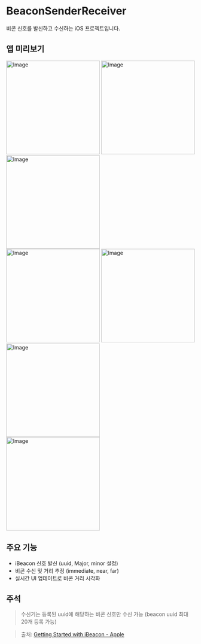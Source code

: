 # BeaconSenderReceiver


비콘 신호를 발신하고 수신하는 iOS 프로젝트입니다.

## 앱 미리보기


<!-- 실제 스크린샷 이미지 7장 -->
<p>
  <img width="250" alt="Image" src="https://github.com/user-attachments/assets/52d6d556-cb91-4bd2-8bc3-e232bd08c943" />
  <img width="250" alt="Image" src="https://github.com/user-attachments/assets/73fb4991-19c5-462f-954e-1a899f40a72e" />
  <img width="250" alt="Image" src="https://github.com/user-attachments/assets/37adc301-d9a3-4a89-9680-ad8121a7dd69" />
  <br/>
  <img width="250" alt="Image" src="https://github.com/user-attachments/assets/589cb1ad-eb21-426f-b7ea-84d171e0a7ef" />
  <img width="250" alt="Image" src="https://github.com/user-attachments/assets/909a7f48-7fee-4d10-9c1c-b8f92e80e1db" />
  <img width="250" alt="Image" src="https://github.com/user-attachments/assets/4eb671ba-a4d4-4603-a207-bdfe2e48c9a7" />
  <br/>
  <img width="250" alt="Image" src="https://github.com/user-attachments/assets/bc6c3abe-11c7-464f-8319-4ef48f21a0a6" />
</p>

## 주요 기능

- iBeacon 신호 발신 (uuid, Major, minor 설정)
- 비콘 수신 및 거리 추정 (immediate, near, far)
- 실시간 UI 업데이트로 비콘 거리 시각화

  
## 주석

> 수신기는 등록된 uuid에 해당하는 비콘 신호만 수신 가능 (beacon uuid 최대 20개 등록 가능)

> 출처: [Getting Started with iBeacon - Apple](https://developer.apple.com/ibeacon/Getting-Started-with-iBeacon.pdf)
